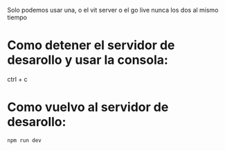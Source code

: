 Solo podemos usar una, o el vit server o el go live nunca los dos al mismo tiempo

# Como detener el servidor de desarollo y usar la consola: 
ctrl + c
# Como vuelvo al servidor de desarollo:

```sh
npm run dev
```